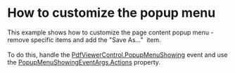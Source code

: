 # How to customize the popup menu


This example shows how to customize the page content popup menu - remove specific items and add the "Save As…"  item.  <br><br>To do this, handle the <a href="https://documentation.devexpress.com/WPF/DevExpress.Xpf.PdfViewer.PdfViewerControl.PopupMenuShowing.event">PdfViewerControl.PopupMenuShowing</a> event and use the <a href="https://documentation.devexpress.com/WPF/DevExpress.Xpf.PdfViewer.PopupMenuShowingEventArgs.Actions.property">PopupMenuShowingEventArgs.Actions</a> property.

<br/>


